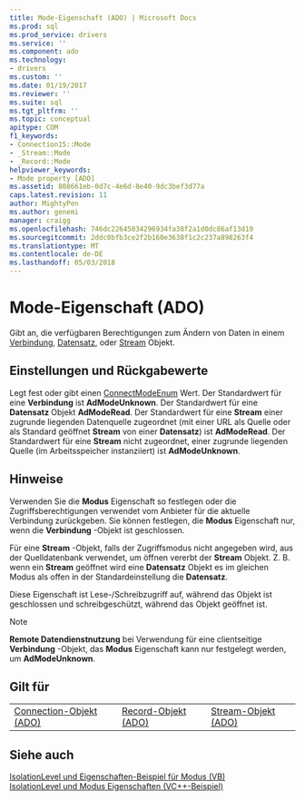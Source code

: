 ```yaml
---
title: Mode-Eigenschaft (ADO) | Microsoft Docs
ms.prod: sql
ms.prod_service: drivers
ms.service: ''
ms.component: ado
ms.technology:
- drivers
ms.custom: ''
ms.date: 01/19/2017
ms.reviewer: ''
ms.suite: sql
ms.tgt_pltfrm: ''
ms.topic: conceptual
apitype: COM
f1_keywords:
- Connection15::Mode
- _Stream::Mode
- _Record::Mode
helpviewer_keywords:
- Mode property [ADO]
ms.assetid: 808661eb-0d7c-4e6d-8e40-9dc3bef3d77a
caps.latest.revision: 11
author: MightyPen
ms.author: genemi
manager: craigg
ms.openlocfilehash: 746dc22645034296934fa38f2a1d0dc86af13d10
ms.sourcegitcommit: 2ddc0bfb3ce2f2b160e3638f1c2c237a898263f4
ms.translationtype: MT
ms.contentlocale: de-DE
ms.lasthandoff: 05/03/2018
---
```

# <a name="mode-property-ado"></a>Mode-Eigenschaft (ADO)
Gibt an, die verfügbaren Berechtigungen zum Ändern von Daten in einem [Verbindung](../../../ado/reference/ado-api/connection-object-ado.md), [Datensatz](../../../ado/reference/ado-api/record-object-ado.md), oder [Stream](../../../ado/reference/ado-api/stream-object-ado.md) Objekt.  
  
## <a name="settings-and-return-values"></a>Einstellungen und Rückgabewerte  
 Legt fest oder gibt einen [ConnectModeEnum](../../../ado/reference/ado-api/connectmodeenum.md) Wert. Der Standardwert für eine **Verbindung** ist **AdModeUnknown**. Der Standardwert für eine **Datensatz** Objekt **AdModeRead**. Der Standardwert für eine **Stream** einer zugrunde liegenden Datenquelle zugeordnet (mit einer URL als Quelle oder als Standard geöffnet **Stream** von einer **Datensatz**) ist  **AdModeRead**. Der Standardwert für eine **Stream** nicht zugeordnet, einer zugrunde liegenden Quelle (im Arbeitsspeicher instanziiert) ist **AdModeUnknown**.  
  
## <a name="remarks"></a>Hinweise  
 Verwenden Sie die **Modus** Eigenschaft so festlegen oder die Zugriffsberechtigungen verwendet vom Anbieter für die aktuelle Verbindung zurückgeben. Sie können festlegen, die **Modus** Eigenschaft nur, wenn die **Verbindung** -Objekt ist geschlossen.  
  
 Für eine **Stream** -Objekt, falls der Zugriffsmodus nicht angegeben wird, aus der Quelldatenbank verwendet, um öffnen vererbt der **Stream** Objekt. Z. B. wenn ein **Stream** geöffnet wird eine **Datensatz** Objekt es im gleichen Modus als offen in der Standardeinstellung die **Datensatz**.  
  
 Diese Eigenschaft ist Lese-/Schreibzugriff auf, während das Objekt ist geschlossen und schreibgeschützt, während das Objekt geöffnet ist.  
  
> [!NOTE]
>  **Remote Datendienstnutzung** bei Verwendung für eine clientseitige **Verbindung** -Objekt, das **Modus** Eigenschaft kann nur festgelegt werden, um **AdModeUnknown**.  
  
## <a name="applies-to"></a>Gilt für  
  
||||  
|-|-|-|  
|[Connection-Objekt (ADO)](../../../ado/reference/ado-api/connection-object-ado.md)|[Record-Objekt (ADO)](../../../ado/reference/ado-api/record-object-ado.md)|[Stream-Objekt (ADO)](../../../ado/reference/ado-api/stream-object-ado.md)|  
  
## <a name="see-also"></a>Siehe auch  
 [IsolationLevel und Eigenschaften-Beispiel für Modus (VB)](../../../ado/reference/ado-api/isolationlevel-and-mode-properties-example-vb.md)   
 [IsolationLevel und Modus Eigenschaften (VC++-Beispiel)](../../../ado/reference/ado-api/isolationlevel-and-mode-properties-example-vc.md)   
